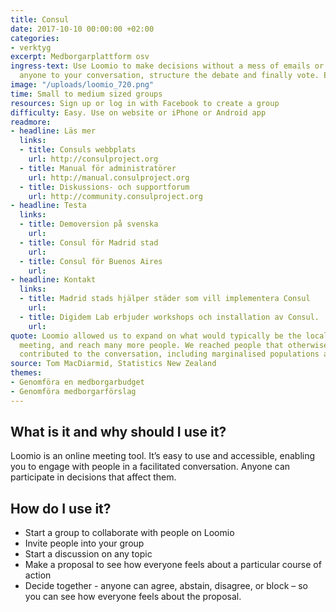 ```yaml
---
title: Consul
date: 2017-10-10 00:00:00 +02:00
categories:
- verktyg
excerpt: Medborgarplattform osv
ingress-text: Use Loomio to make decisions without a mess of emails or meetings. Invite
  anyone to your conversation, structure the debate and finally vote. Easy right?
image: "/uploads/loomio_720.png"
time: Small to medium sized groups
resources: Sign up or log in with Facebook to create a group
difficulty: Easy. Use on website or iPhone or Android app
readmore:
- headline: Läs mer
  links:
  - title: Consuls webbplats
    url: http://consulproject.org
  - title: Manual för administratörer
    url: http://manual.consulproject.org
  - title: Diskussions- och supportforum
    url: http://community.consulproject.org
- headline: Testa
  links:
  - title: Demoversion på svenska
    url: 
  - title: Consul för Madrid stad
    url: 
  - title: Consul för Buenos Aires
    url: 
- headline: Kontakt
  links:
  - title: Madrid stads hjälper städer som vill implementera Consul
    url: 
  - title: Digidem Lab erbjuder workshops och installation av Consul.
    url: 
quote: Loomio allowed us to expand on what would typically be the local town hall
  meeting, and reach many more people. We reached people that otherwise wouldn't have
  contributed to the conversation, including marginalised populations and youth.
source: Tom MacDiarmid, Statistics New Zealand
themes:
- Genomföra en medborgarbudget
- Genomföra medborgarförslag
---
```


## What is it and why should I use it?

Loomio is an online meeting tool. It’s easy to use and accessible, enabling you to engage with people in a facilitated conversation. Anyone can participate in decisions that affect them.

## How do I use it?

* Start a group to collaborate with people on Loomio
* Invite people into your group
* Start a discussion on any topic
* Make a proposal to see how everyone feels about a particular course of action
* Decide together - anyone can agree, abstain, disagree, or block – so you can see how everyone feels about the proposal.
